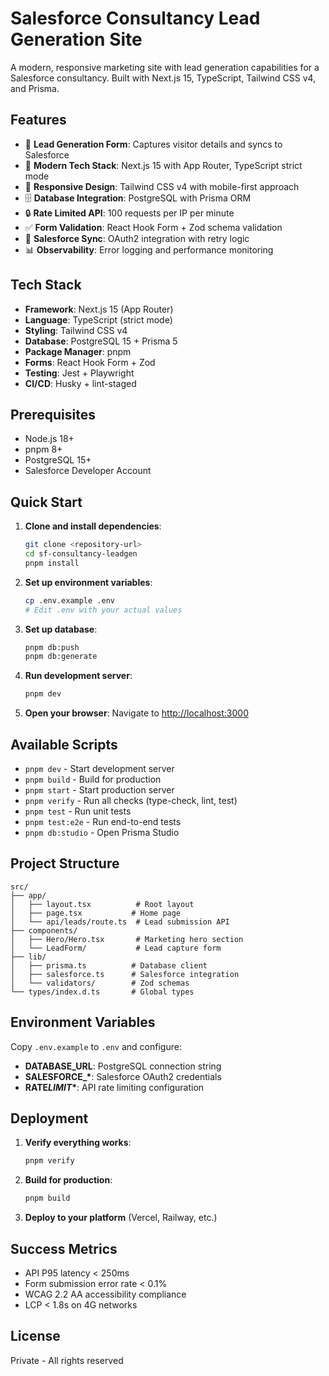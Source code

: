 # Salesforce Consultancy Lead Generation Site

A modern, responsive marketing site with lead generation capabilities for a Salesforce consultancy. Built with Next.js 15, TypeScript, Tailwind CSS v4, and Prisma.

## Features

- 🎯 **Lead Generation Form**: Captures visitor details and syncs to Salesforce
- 🚀 **Modern Tech Stack**: Next.js 15 with App Router, TypeScript strict mode
- 🎨 **Responsive Design**: Tailwind CSS v4 with mobile-first approach
- 🗄️ **Database Integration**: PostgreSQL with Prisma ORM
- 🔒 **Rate Limited API**: 100 requests per IP per minute
- ✅ **Form Validation**: React Hook Form + Zod schema validation
- 🔄 **Salesforce Sync**: OAuth2 integration with retry logic
- 📊 **Observability**: Error logging and performance monitoring

## Tech Stack

- **Framework**: Next.js 15 (App Router)
- **Language**: TypeScript (strict mode)
- **Styling**: Tailwind CSS v4
- **Database**: PostgreSQL 15 + Prisma 5
- **Package Manager**: pnpm
- **Forms**: React Hook Form + Zod
- **Testing**: Jest + Playwright
- **CI/CD**: Husky + lint-staged

## Prerequisites

- Node.js 18+
- pnpm 8+
- PostgreSQL 15+
- Salesforce Developer Account

## Quick Start

1. **Clone and install dependencies**:

   ```bash
   git clone <repository-url>
   cd sf-consultancy-leadgen
   pnpm install
   ```

2. **Set up environment variables**:

   ```bash
   cp .env.example .env
   # Edit .env with your actual values
   ```

3. **Set up database**:

   ```bash
   pnpm db:push
   pnpm db:generate
   ```

4. **Run development server**:

   ```bash
   pnpm dev
   ```

5. **Open your browser**:
   Navigate to [http://localhost:3000](http://localhost:3000)

## Available Scripts

- `pnpm dev` - Start development server
- `pnpm build` - Build for production
- `pnpm start` - Start production server
- `pnpm verify` - Run all checks (type-check, lint, test)
- `pnpm test` - Run unit tests
- `pnpm test:e2e` - Run end-to-end tests
- `pnpm db:studio` - Open Prisma Studio

## Project Structure

```
src/
├── app/
│   ├── layout.tsx          # Root layout
│   ├── page.tsx           # Home page
│   └── api/leads/route.ts  # Lead submission API
├── components/
│   ├── Hero/Hero.tsx       # Marketing hero section
│   └── LeadForm/           # Lead capture form
├── lib/
│   ├── prisma.ts          # Database client
│   ├── salesforce.ts      # Salesforce integration
│   └── validators/        # Zod schemas
└── types/index.d.ts       # Global types
```

## Environment Variables

Copy `.env.example` to `.env` and configure:

- **DATABASE_URL**: PostgreSQL connection string
- **SALESFORCE\_\***: Salesforce OAuth2 credentials
- **RATE*LIMIT*\***: API rate limiting configuration

## Deployment

1. **Verify everything works**:

   ```bash
   pnpm verify
   ```

2. **Build for production**:

   ```bash
   pnpm build
   ```

3. **Deploy to your platform** (Vercel, Railway, etc.)

## Success Metrics

- API P95 latency < 250ms
- Form submission error rate < 0.1%
- WCAG 2.2 AA accessibility compliance
- LCP < 1.8s on 4G networks

## License

Private - All rights reserved
